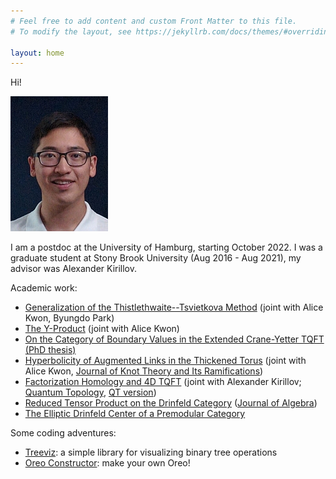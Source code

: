 ```yaml
---
# Feel free to add content and custom Front Matter to this file.
# To modify the layout, see https://jekyllrb.com/docs/themes/#overriding-theme-defaults

layout: home
---
```


Hi!

![Me](/assets/yinghongtham.jpg)


I am a postdoc at the University of Hamburg,
starting October 2022.
I was a graduate student at Stony Brook University
(Aug 2016 - Aug 2021), my advisor was Alexander Kirillov.

Academic work:
- [Generalization of the Thistlethwaite--Tsvietkova Method](https://arxiv.org/abs/2309.01282) (joint with Alice Kwon, Byungdo Park)
- [The Y-Product](https://arxiv.org/abs/2209.14251) (joint with Alice Kwon)
- [On the Category of Boundary Values in the Extended Crane-Yetter TQFT (PhD thesis)](https://arxiv.org/abs/2108.13467)
- [Hyperbolicity of Augmented Links in the Thickened Torus](https://arxiv.org/abs/2010.10601) (joint with Alice Kwon,
[Journal of Knot Theory and Its
Ramifications](https://www.worldscientific.com/doi/10.1142/S0218216522500250))
- [Factorization Homology and 4D TQFT](https://arxiv.org/abs/2002.08571)
(joint with Alexander Kirillov; [Quantum
Topology](https://ems.press/journals/qt/articles/5287776),
[QT version](https://ems.press/content/serial-article-files/18175))
- [Reduced Tensor Product on the Drinfeld Category](https://arxiv.org/abs/2004.09611) ([Journal of Algebra](https://doi.org/10.1016/j.jalgebra.2022.05.031))
- [The Elliptic Drinfeld Center of a Premodular Category](https://arxiv.org/abs/1904.09511)

Some coding adventures:
- [Treeviz](https://github.com/YingHongTham/treeviz):
	a simple library for visualizing binary tree operations
- [Oreo Constructor](https://yinghongtham.github.io/oreo/index.html):
	make your own Oreo!

